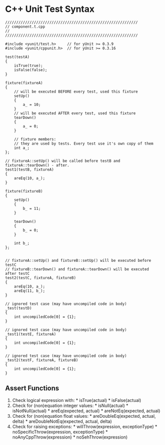 # C++ Unit Test Syntax #

```
////////////////////////////////////////////////////////////
// component.t.cpp
//
////////////////////////////////////////////////////////////

#include <yunit/test.h>     // for yUnit >= 0.3.9
#include <yunit/cppunit.h>  // for yUnit >= 0.3.16

test(testA)
{
    isTrue(true);
    isFalse(false);
}

fixture(fixtureA)
{
    // will be executed BEFORE every test, used this fixture
    setUp()         
    {
        a_ = 10;
    }
    // will be executed AFTER every test, used this fixture
    tearDown()
    {
        a_ = 0;
    }
 
    // fixture members:
    // they are used by tests. Every test use it's own copy of them
    int a_;         
};

// fixtureA::setUp() will be called before testB and fixtureA::tearDown() - after.
test1(testB, fixtureA)
{
    areEq(10, a_); 
}

fixture(fixtureB)
{
    setUp()
    {
        b_ = 11;
    }

    tearDown()
    {
        b_ = 0;
    }

    int b_;
};


// fixtureA::setUp() and fixtureB::setUp() will be executed before testC
// fixtureB::tearDown() and fixtureA::tearDown() will be executed after testC
test2(testC, fixtureA, fixtureB)
{
    areEq(10, a_); 
    areEq(11, b_); 
}

// ignored test case (may have uncompiled code in body)
_test(testD)
{
    int uncompiledCode[0] = {1};
}

// ignored test case (may have uncompiled code in body)
_test1(testE, fixtureA)
{
    int uncompiledCode[0] = {1};
}

// ignored test case (may have uncompiled code in body)
_test2(testF, fixtureA, fixtureB)
{
    int uncompiledCode[0] = {1};
}
```

## Assert Functions ##

  1. Check logical expression with:
    * isTrue(actual)
    * isFalse(actual)
  1. Check for (non)equation integer values:
    * isNull(actual)
    * isNotNull(actual)
    * areEq(expected, actual)
    * areNotEq(expected, actual)
  1. Check for (non)equation float values:
    * areDoubleEq(expected, actual, delta)
    * areDoubleNotEq(expected, actual, delta)
  1. Check for raising exceptions:
    * willThrow(expression, exceptionType)
    * noSpecificThrow(expression, exceptionType)
    * noAnyCppThrow(expression)
    * noSehThrow(expression)